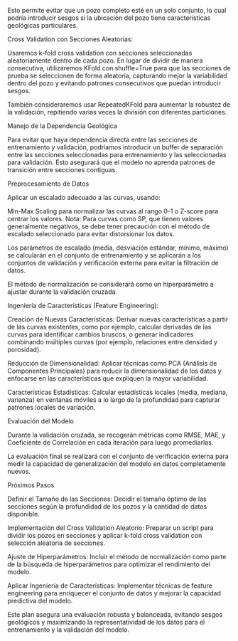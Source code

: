 
Esto permite evitar que un pozo completo esté en un solo conjunto, lo cual podría introducir sesgos si la ubicación del pozo tiene características geológicas particulares.

Cross Validation con Secciones Aleatorias:

Usaremos k-fold cross validation con secciones seleccionadas aleatoriamente dentro de cada pozo. En lugar de dividir de manera consecutiva, utilizaremos KFold con shuffle=True para que las secciones de prueba se seleccionen de forma aleatoria, capturando mejor la variabilidad dentro del pozo y evitando patrones consecutivos que puedan introducir sesgos.

También consideraremos usar RepeatedKFold para aumentar la robustez de la validación, repitiendo varias veces la división con diferentes particiones.

Manejo de la Dependencia Geológica

Para evitar que haya dependencia directa entre las secciones de entrenamiento y validación, podríamos introducir un buffer de separación entre las secciones seleccionadas para entrenamiento y las seleccionadas para validación. Esto asegurará que el modelo no aprenda patrones de transición entre secciones contiguas.

Preprocesamiento de Datos

Aplicar un escalado adecuado a las curvas, usando:

Min-Max Scaling para normalizar las curvas al rango 0-1 o Z-score para centrar los valores. Nota: Para curvas como SP, que tienen valores generalmente negativos, se debe tener precaución con el método de escalado seleccionado para evitar distorsionar los datos.

Los parámetros de escalado (media, desviación estándar, mínimo, máximo) se calcularán en el conjunto de entrenamiento y se aplicarán a los conjuntos de validación y verificación externa para evitar la filtración de datos.

El método de normalización se considerará como un hiperparámetro a ajustar durante la validación cruzada.

Ingeniería de Características (Feature Engineering):

Creación de Nuevas Características: Derivar nuevas características a partir de las curvas existentes, como por ejemplo, calcular derivadas de las curvas para identificar cambios bruscos, o generar indicadores combinando múltiples curvas (por ejemplo, relaciones entre densidad y porosidad).

Reducción de Dimensionalidad: Aplicar técnicas como PCA (Análisis de Componentes Principales) para reducir la dimensionalidad de los datos y enfocarse en las características que expliquen la mayor variabilidad.

Características Estadísticas: Calcular estadísticas locales (media, mediana, varianza) en ventanas móviles a lo largo de la profundidad para capturar patrones locales de variación.

Evaluación del Modelo

Durante la validación cruzada, se recogerán métricas como RMSE, MAE, y Coeficiente de Correlación en cada iteración para luego promediarlas.

La evaluación final se realizará con el conjunto de verificación externa para medir la capacidad de generalización del modelo en datos completamente nuevos.

Próximos Pasos

Definir el Tamaño de las Secciones: Decidir el tamaño óptimo de las secciones según la profundidad de los pozos y la cantidad de datos disponible.

Implementación del Cross Validation Aleatorio: Preparar un script para dividir los pozos en secciones y aplicar k-fold cross validation con selección aleatoria de secciones.

Ajuste de Hiperparámetros: Incluir el método de normalización como parte de la búsqueda de hiperparámetros para optimizar el rendimiento del modelo.

Aplicar Ingeniería de Características: Implementar técnicas de feature engineering para enriquecer el conjunto de datos y mejorar la capacidad predictiva del modelo.

Este plan asegura una evaluación robusta y balanceada, evitando sesgos geológicos y maximizando la representatividad de los datos para el entrenamiento y la validación del modelo.
